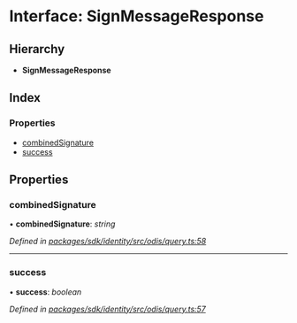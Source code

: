# Interface: SignMessageResponse

## Hierarchy

* **SignMessageResponse**

## Index

### Properties

* [combinedSignature](_odis_query_.signmessageresponse.md#combinedsignature)
* [success](_odis_query_.signmessageresponse.md#success)

## Properties

###  combinedSignature

• **combinedSignature**: *string*

*Defined in [packages/sdk/identity/src/odis/query.ts:58](https://github.com/celo-org/celo-monorepo/blob/master/packages/sdk/identity/src/odis/query.ts#L58)*

___

###  success

• **success**: *boolean*

*Defined in [packages/sdk/identity/src/odis/query.ts:57](https://github.com/celo-org/celo-monorepo/blob/master/packages/sdk/identity/src/odis/query.ts#L57)*
